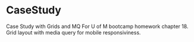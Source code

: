 # CaseStudy
Case Study with Grids and MQ
For U of M bootcamp homework chapter 18.  Grid layout with media query for mobile responsiviness.
